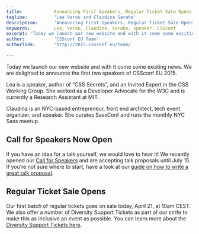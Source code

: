 ```yaml
---
title:            Announcing First Speakers, Regular Ticket Sale Opens
tagline:          'Lea Verou and Claudina Sarahe'
description:      'Announcing First Speakers, Regular Ticket Sale Opens'
keywords:         Lea, Verou, Claudina, Sarahe, speaker, CSSconf
excerpt: 'Today we launch our new website and with it come some exciting news. We are delighted to announce the first two speakers of CSSconf EU 2015: Lea Verou and Claudina Sarahe.'
author:           'CSSconf EU Team'
authorlink:       'http://2015.cssconf.eu/team/

---
```



Today we launch our new website and with it come some exciting news. We are delighted to announce the first two speakers of CSSconf EU 2015.

Lea is a speaker, author of “CSS Secrets”, and an Invited Expert in the CSS Working Group. She worked as a Developer Advocate for the W3C and is currently a Research Assistant at MIT.

Claudina is an NYC-based entrepreneur, front end architect, tech event organizer, and speaker. She curates SassConf and runs the monthly NYC Sass meetup.


## Call for Speakers Now Open
If you have an idea for a talk yourself, we would love to hear it! We recently opened our <a href="/call-for-speakers/">Call for Speakers</a> and are accepting talk proposals until July 15. If you’re not sure where to start, have a look at our <a href="http://2014.cssconf.eu/news/how-to-write-a-great-talk-proposal-for-a-tech">guide on how to write a great talk proposal</a>.

## Regular Ticket Sale Opens
Our first batch of regular tickets goes on sale today, April 21, at 10am CEST. We also offer a number of Diversity Support Tickets as part of our strife to make this as inclusive an event as possible. You can learn more about the <a href="/diversity-support-tickets/">Diversity Support Tickets here</a>.

